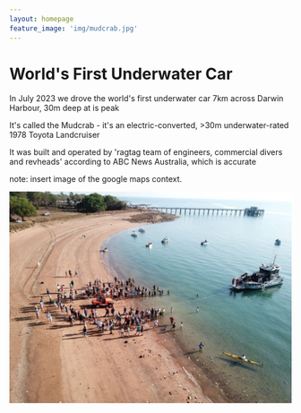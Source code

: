 ```yaml
---
layout: homepage
feature_image: 'img/mudcrab.jpg'
---
```


# World's First Underwater Car
In July 2023 we drove the world's first underwater car 7km across Darwin Harbour, 30m deep at is peak

It's called the Mudcrab - it's an electric-converted, >30m underwater-rated 1978 Toyota Landcruiser 

It was built and operated by 'ragtag team of engineers, commercial divers and revheads' according to ABC News Australia, which is accurate

note: insert image of the google maps context. 

![Embedding an image](/img/drone_begin_crossing.jpg)

